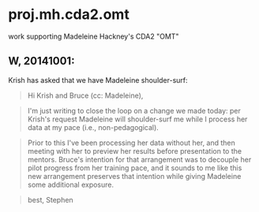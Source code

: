 proj.mh.cda2.omt
================

work supporting Madeleine Hackney's CDA2 "OMT"

W, 20141001:
-------------
Krish has asked that we have Madeleine shoulder-surf:

>Hi Krish and Bruce (cc: Madeleine),

>I'm just writing to close the loop on a change we made today: per Krish's request Madeleine will shoulder-surf me while I process her data at my pace (i.e., non-pedagogical). 

>Prior to this I've been processing her data without her, and then meeting with her to preview her results before presentation to the mentors. Bruce's intention for that arrangement was to decouple her pilot progress from her training pace, and it sounds to me like this new arrangement preserves that intention while giving Madeleine some additional exposure.

>best,
>Stephen

